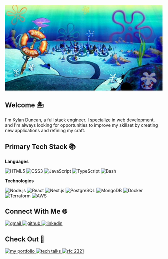 <p align="center">
	<img alt="Bikini Bottom" src="./assets/bikini-bottom.png" />
</p>

## Welcome 🏝️

I'm Kylan Duncan, a full stack engineer. I specialize in web development, and I'm always looking for opportunities to improve my skillset by creating new applications and refining my craft.

## Primary Tech Stack 📚

**Languages**

![HTML5](https://img.shields.io/badge/-HTML5-000?&logo=html5)
![CSS3](https://img.shields.io/badge/-CSS3-000?&logo=css)
![JavaScript](https://img.shields.io/badge/-JavaScript-000?&logo=javascript)
![TypeScript](https://img.shields.io/badge/-TypeScript-000?&logo=typescript)
![Bash](https://img.shields.io/badge/-Bash-000?&logo=gnubash&logoColor=white)

**Technologies**

![Node.js](https://img.shields.io/badge/-Node.js-000?&logo=nodedotjs)
![React](https://img.shields.io/badge/-React-000?&logo=react)
![Next.js](https://img.shields.io/badge/-Next.js-000?&logo=nextdotjs)
![PostgreSQL](https://img.shields.io/badge/-Postgres-000?&logo=postgresql)
![MongoDB](https://img.shields.io/badge/-MongoDB-000?&logo=mongodb)
![Docker](https://img.shields.io/badge/-Docker-000?&logo=docker)
![Terraform](https://img.shields.io/badge/-Terraform-000?&logo=terraform)
![AWS](https://img.shields.io/badge/-AWS-000?&logo=amazonwebservices)

## Connect With Me 🌐

<div>
    <a href="mailto:kyland03.biz@gmail.com" target="_blank">
        <img src="https://img.shields.io/badge/-gmail-ea4335?&logo=gmail&logoColor=white" alt="gmail" />
    </a>
    <a href="https://github.com/cloudydaiyz" target="_blank">
        <img src="https://img.shields.io/badge/-github-black?&logo=github&logoColor=white" alt="github" />
    </a>
    <a href="https://linkedin.com/in/kylan-duncan" target="_blank">
        <img src="https://img.shields.io/badge/-linkedin-blue?" alt="linkedin" />
    </a>
    <!-- <a href="https://twitter.com/username" target="_blank"> -->
<!--         <img src="https://img.shields.io/badge/coming_soon-twitter-08a0e9?&label=Coming%20Soon" alt="twitter" /> -->
    <!-- </a>  -->
    <!-- <a href="https://instagram.com/username" target="_blank"> -->
<!--         <img src="https://img.shields.io/badge/coming_soon-instagram-dd2a7b?&label=Coming%20Soon" alt="instagram" /> -->
    <!-- </a>  -->
</div>

## Check Out 👀

<div>
    <a href="https://cloudydaiyz.com" target="_blank">
        <img src="https://img.shields.io/badge/-cloudydaiyz.com-black?" alt="my portfolio" />
    </a>
    <a href="./TECH_TALKS.md" target="_blank">
        <img src="https://img.shields.io/badge/-tech_talks-green?" alt="tech talks" />
    </a>
	<a href="https://datatracker.ietf.org/doc/html/rfc2321" target="_blank">
        <img src="https://img.shields.io/badge/rfc%202321-orange" alt="rfc 2321" />
    </a>
	
</div>
